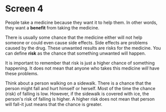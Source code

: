 # Screen 4

People take a medicine because they want it to help them. In other words, they want a **benefit** from taking the medicine. 

There is usually some chance that the medicine either will not help someone or could even cause side effects. Side effects are problems caused by the drug. These unwanted results are risks for the medicine. You can define **risk** as the chance that something unwanted will happen. 

It is important to remember that risk is just a higher chance of something happening. It does not mean that anyone who takes this medicine _will_ have these problems.

Think about a person walking on a sidewalk. There is a chance that the person might fall and hurt himself or herself. Most of the time the chance (risk) of falling is low. However, if the sidewalk is covered with ice, the person's risk of falling is higher. A higher risk does not mean that person will fall-it just means that the chance is greater. 